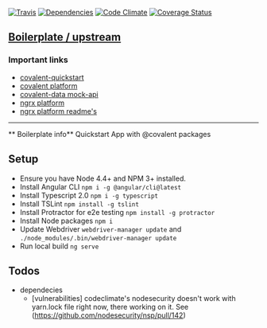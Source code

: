 [![Travis](https://img.shields.io/travis/BrentDietrich/test.svg?style=flat-square)](https://travis-ci.org/BrentDietrich/test)
[![Dependencies](https://david-dm.org/BrentDietrich/test.svg)](https://david-dm.org/BrentDietrich/test)
[![Code Climate](https://img.shields.io/codeclimate/github/kabisaict/flow.svg?style=flat-square)](https://codeclimate.com/github/BrentDietrich/test)
[![Coverage Status](https://img.shields.io/coveralls/BrentDietrich/test/master.svg?style=flat-square&branch=master)](https://coveralls.io/github/BrentDietrich/test/master)


## [Boilerplate / upstream](https://github.com/Teradata/covalent-quickstart)

### Important links
- [covalent-quickstart](https://github.com/Teradata/covalent-quickstart)
- [covalent platform](https://github.com/Teradata/covalent)
- [covalent-data mock-api](https://github.com/Teradata/covalent-data)
- [ngrx platform](https://github.com/ngrx/platform)
- [ngrx platform readme's](https://github.com/ngrx/platform/tree/master/docs)


---
** Boilerplate info**
Quickstart App with @covalent packages

## Setup

* Ensure you have Node 4.4+ and NPM 3+ installed.
* Install Angular CLI `npm i -g @angular/cli@latest`
* Install Typescript 2.0 `npm i -g typescript`
* Install TSLint `npm install -g tslint`
* Install Protractor for e2e testing `npm install -g protractor`
* Install Node packages `npm i`
* Update Webdriver `webdriver-manager update` and `./node_modules/.bin/webdriver-manager update`
* Run local build `ng serve`


## Todos
- dependecies
  - [vulnerabilities] codeclimate's nodesecurity doesn't work with yarn.lock file right now, there working on it. See (https://github.com/nodesecurity/nsp/pull/142)